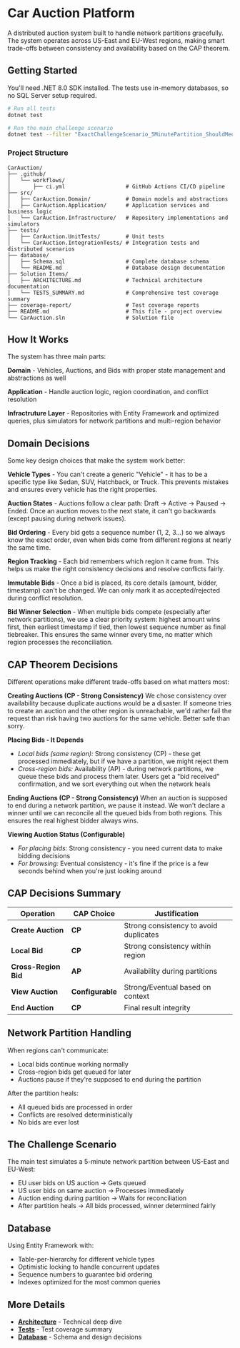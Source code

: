 # Car Auction Platform

A distributed auction system built to handle network partitions gracefully. The system operates across US-East and EU-West regions, making smart trade-offs between consistency and availability based on the CAP theorem.

## Getting Started

You'll need .NET 8.0 SDK installed. The tests use in-memory databases, so no SQL Server setup required.

```bash
# Run all tests
dotnet test

# Run the main challenge scenario
dotnet test --filter "ExactChallengeScenario_5MinutePartition_ShouldMeetAllRequirements"
```

### Project Structure

```
CarAuction/
├── .github/
│   └── workflows/
│       ├── ci.yml                   # GitHub Actions CI/CD pipeline
├── src/
│   ├── CarAuction.Domain/           # Domain models and abstractions
│   ├── CarAuction.Application/      # Application services and business logic
│   └── CarAuction.Infrastructure/   # Repository implementations and simulators
├── tests/
│   ├── CarAuction.UnitTests/        # Unit tests
│   └── CarAuction.IntegrationTests/ # Integration tests and distributed scenarios
├── database/
│   ├── Schema.sql                   # Complete database schema
│   └── README.md                    # Database design documentation
├── Solution Items/
│   ├── ARCHITECTURE.md              # Technical architecture documentation
│   └── TESTS_SUMMARY.md             # Comprehensive test coverage summary
├── coverage-report/                 # Test coverage reports
├── README.md                        # This file - project overview
└── CarAuction.sln                   # Solution file
```

## How It Works

The system has three main parts:

**Domain** - Vehicles, Auctions, and Bids with proper state management and abstractions as well

**Application** - Handle auction logic, region coordination, and conflict resolution  

**Infractruture Layer** - Repositories with Entity Framework and optimized queries, plus simulators for network partitions and multi-region behavior

## Domain Decisions

Some key design choices that make the system work better:

**Vehicle Types** - You can't create a generic "Vehicle" - it has to be a specific type like Sedan, SUV, Hatchback, or Truck. This prevents mistakes and ensures every vehicle has the right properties.

**Auction States** - Auctions follow a clear path: Draft → Active → Paused → Ended. Once an auction moves to the next state, it can't go backwards (except pausing during network issues).

**Bid Ordering** - Every bid gets a sequence number (1, 2, 3...) so we always know the exact order, even when bids come from different regions at nearly the same time.

**Region Tracking** - Each bid remembers which region it came from. This helps us make the right consistency decisions and resolve conflicts fairly.

**Immutable Bids** - Once a bid is placed, its core details (amount, bidder, timestamp) can't be changed. We can only mark it as accepted/rejected during conflict resolution.

**Bid Winner Selection** - When multiple bids compete (especially after network partitions), we use a clear priority system: highest amount wins first, then earliest timestamp if tied, then lowest sequence number as final tiebreaker. This ensures the same winner every time, no matter which region processes the reconciliation.

## CAP Theorem Decisions

Different operations make different trade-offs based on what matters most:

**Creating Auctions (CP - Strong Consistency)**
We chose consistency over availability because duplicate auctions would be a disaster. If someone tries to create an auction and the other region is unreachable, we'd rather fail the request than risk having two auctions for the same vehicle. Better safe than sorry.

**Placing Bids - It Depends**
- *Local bids (same region):* Strong consistency (CP) - these get processed immediately, but if we have a partition, we might reject them
- *Cross-region bids:* Availability (AP) - during network partitions, we queue these bids and process them later. Users get a "bid received" confirmation, and we sort everything out when the network heals

**Ending Auctions (CP - Strong Consistency)**
When an auction is supposed to end during a network partition, we pause it instead. We won't declare a winner until we can reconcile all the queued bids from both regions. This ensures the real highest bidder always wins.

**Viewing Auction Status (Configurable)**
- *For placing bids:* Strong consistency - you need current data to make bidding decisions
- *For browsing:* Eventual consistency - it's fine if the price is a few seconds behind when you're just looking around

## CAP Decisions Summary

| Operation | CAP Choice | Justification |
|----------|-------------|---------------|
| **Create Auction** | **CP** | Strong consistency to avoid duplicates |
| **Local Bid** | **CP** | Strong consistency within region |
| **Cross-Region Bid** | **AP** | Availability during partitions |
| **View Auction** | **Configurable** | Strong/Eventual based on context |
| **End Auction** | **CP** | Final result integrity |

## Network Partition Handling

When regions can't communicate:
- Local bids continue working normally
- Cross-region bids get queued for later
- Auctions pause if they're supposed to end during the partition

After the partition heals:
- All queued bids are processed in order
- Conflicts are resolved deterministically
- No bids are ever lost

## The Challenge Scenario

The main test simulates a 5-minute network partition between US-East and EU-West:

- EU user bids on US auction → Gets queued
- US user bids on same auction → Processes immediately  
- Auction ending during partition → Waits for reconciliation
- After partition heals → All bids processed, winner determined fairly

## Database

Using Entity Framework with:
- Table-per-hierarchy for different vehicle types
- Optimistic locking to handle concurrent updates
- Sequence numbers to guarantee bid ordering
- Indexes optimized for the most common queries

## More Details

- **[Architecture](https://github.com/fabiomurilogabriel/car-auction/blob/main/Solution%20Items/ARCHITECTURE.md)** - Technical deep dive
- **[Tests](https://github.com/fabiomurilogabriel/car-auction/blob/main/Solution%20Items/TESTS_SUMMARY.md)** - Test coverage summary
- **[Database](https://github.com/fabiomurilogabriel/car-auction/tree/main/database)** - Schema and design decisions
